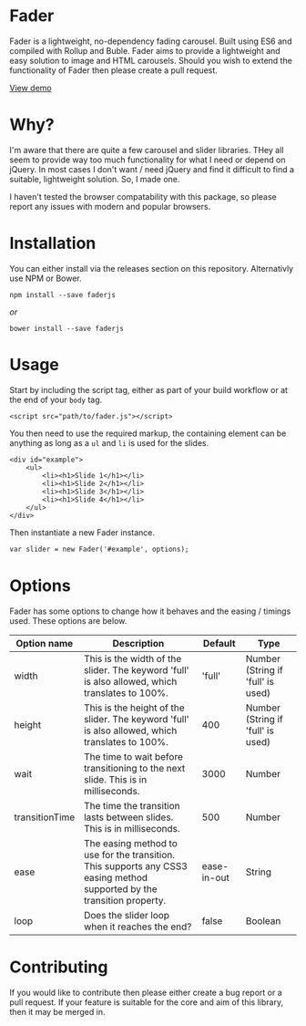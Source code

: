 # Fader

Fader is a lightweight, no-dependency fading carousel. Built using ES6 and compiled with Rollup and Buble. Fader aims to provide a lightweight and easy solution to image and HTML carousels. Should you wish to extend the functionality of Fader then please create a pull request.

[View demo](https://vizuaalog.github.io/FaderJS/demo.html)

# Why?

I'm aware that there are quite a few carousel and slider libraries. THey all seem to provide way too much functionality for what I need or depend on jQuery. In most cases I don't want / need jQuery and find it difficult to find a suitable, lightweight solution. So, I made one.

I haven't tested the browser compatability with this package, so please report any issues with modern and popular browsers.

# Installation

You can either install via the releases section on this repository. Alternativly use NPM or Bower.

```
npm install --save faderjs
```
*or*
```
bower install --save faderjs
```

# Usage

Start by including the script tag, either as part of your build workflow or at the end of your `body` tag.

```
<script src="path/to/fader.js"></script>
```

You then need to use the required markup, the containing element can be anything as long as a `ul` and `li` is used for the slides.

```
<div id="example">
    <ul>
        <li><h1>Slide 1</h1></li>
        <li><h1>Slide 2</h1></li>
        <li><h1>Slide 3</h1></li>
        <li><h1>Slide 4</h1></li>
    </ul>
</div>
```

Then instantiate a new Fader instance.

```html
var slider = new Fader('#example', options);
```

# Options

Fader has some options to change how it behaves and the easing / timings used. These options are below.

| Option name    	| Description                                                                                                             	| Default     	| Type                              	|
|----------------	|-------------------------------------------------------------------------------------------------------------------------	|-------------	|-----------------------------------	|
| width          	| This is the width of the slider. The keyword 'full' is also allowed, which translates to 100%.                          	| 'full'      	| Number (String if 'full' is used) 	|
| height         	| This is the height of the slider. The keyword 'full' is also allowed, which translates to 100%.                         	| 400         	| Number (String if 'full' is used) 	|
| wait           	| The time to wait before transitioning to the next slide. This is in milliseconds.                                       	| 3000        	| Number                            	|
| transitionTime 	| The time the transition lasts between slides. This is in milliseconds.                                                  	| 500         	| Number                            	|
| ease           	| The easing method to use for the transition. This supports any CSS3 easing method supported by the transition property. 	| ease-in-out 	| String                            	|
| loop           	| Does the slider loop when it reaches the end?                                                                           	| false       	| Boolean                           	|
# Contributing
If you would like to contribute then please either create a bug report or a pull request. If your feature is suitable for the core and aim of this library, then it may be merged in.
